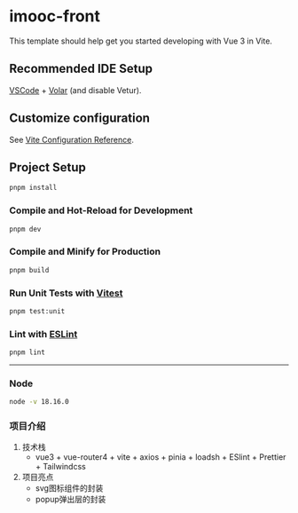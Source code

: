 # imooc-front

This template should help get you started developing with Vue 3 in Vite.

## Recommended IDE Setup

[VSCode](https://code.visualstudio.com/) + [Volar](https://marketplace.visualstudio.com/items?itemName=Vue.volar) (and disable Vetur).

## Customize configuration

See [Vite Configuration Reference](https://vitejs.dev/config/).

## Project Setup

```sh
pnpm install
```

### Compile and Hot-Reload for Development

```sh
pnpm dev
```

### Compile and Minify for Production

```sh
pnpm build
```

### Run Unit Tests with [Vitest](https://vitest.dev/)

```sh
pnpm test:unit
```

### Lint with [ESLint](https://eslint.org/)

```sh
pnpm lint
```

---

### Node

```sh
node -v 18.16.0
```

### 项目介绍

1. 技术栈
   - vue3 + vue-router4 + vite + axios + pinia + loadsh + ESlint + Prettier + Tailwindcss
2. 项目亮点
   - svg图标组件的封装
   - popup弹出层的封装
